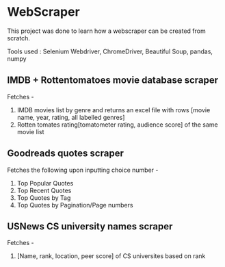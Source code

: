 # WebScraper
This project was done to learn how a webscraper can be created from scratch. 

Tools used : Selenium Webdriver, ChromeDriver, Beautiful Soup, pandas, numpy

## IMDB + Rottentomatoes movie database scraper
Fetches -
1. IMDB movies list by genre and returns an excel file with rows [movie name, year, rating, all labelled genres]
2. Rotten tomates rating[tomatometer rating, audience score] of the same movie list

## Goodreads quotes scraper
Fetches the following upon inputting choice number - 
  1. Top Popular Quotes
  2. Top Recent Quotes
  3. Top Quotes by Tag
  4. Top Quotes by Pagination/Page numbers

## USNews CS university names scraper
Fetches -
1. [Name, rank, location, peer score] of CS universites based on rank

